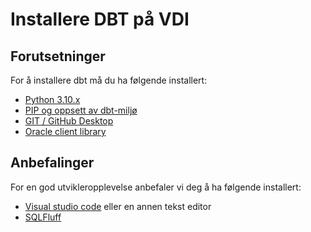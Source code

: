 # Installere DBT på VDI

## Forutsetninger

For å installere dbt må du ha følgende installert:

- [Python 3.10.x](vdi/python.md)
- [PIP og oppsett av dbt-miljø](vdi/standard-dbt-oppsett.md)
- [GIT / GitHub Desktop](vdi/git.md)
- [Oracle client library](vdi/oracle-client-library.md)

## Anbefalinger

For en god utvikleropplevelse anbefaler vi deg å ha følgende installert:

- [Visual studio code](vdi/vscode.md) eller en annen tekst editor
- [SQLFluff](vdi/sqlfluff.md)
